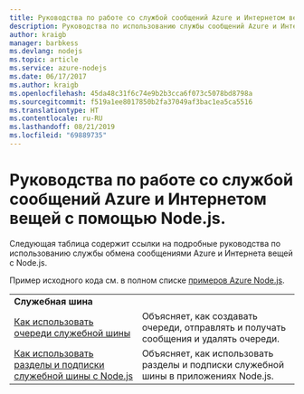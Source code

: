 ```yaml
---
title: Руководства по работе со службой сообщений Azure и Интернетом вещей с помощью Node.js.
description: Руководства по использованию службы сообщений Azure и Интернета вещей с Node.js.
author: kraigb
manager: barbkess
ms.devlang: nodejs
ms.topic: article
ms.service: azure-nodejs
ms.date: 06/17/2017
ms.author: kraigb
ms.openlocfilehash: 45da48c31f6c74e9b2b3cca6f073c5078bd8798a
ms.sourcegitcommit: f519a1ee8017850b2fa37049af3bac1ea5ca5516
ms.translationtype: HT
ms.contentlocale: ru-RU
ms.lasthandoff: 08/21/2019
ms.locfileid: "69889735"
---
```

# <a name="azure-messaging-and-internet-of-things-iot-with-nodejs-tutorials"></a>Руководства по работе со службой сообщений Azure и Интернетом вещей с помощью Node.js.

Следующая таблица содержит ссылки на подробные руководства по использованию службы обмена сообщениями Azure и Интернета вещей с Node.js.

Пример исходного кода см. в полном списке [примеров Azure Node.js](https://azure.microsoft.com/resources/samples/?term=nodejs).

| | |
|---|---|
| **Служебная шина** ||
| [Как использовать очереди служебной шины](/azure/service-bus-messaging/service-bus-nodejs-how-to-use-queues?toc=/azure/javascript/toc.json&bc=/azure/javascript/breadcrumb/toc.json) | Объясняет, как создавать очереди, отправлять и получать сообщения и удалять очереди. |
| [Как использовать разделы и подписки служебной шины с Node.js](/azure/service-bus-messaging/service-bus-nodejs-how-to-use-topics-subscriptions?toc=/azure/javascript/toc.json&bc=/azure/javascript/breadcrumb/toc.json) | Объясняет, как использовать разделы и подписки служебной шины в приложениях Node.js. |

